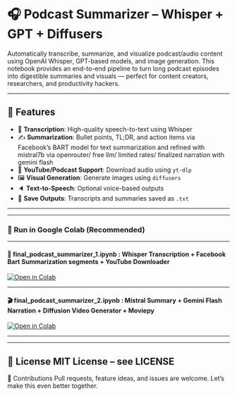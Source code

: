 # 🎧 Podcast Summarizer – Whisper + GPT + Diffusers

Automatically transcribe, summarize, and visualize podcast/audio content using OpenAI Whisper, GPT-based models, and image generation. This notebook provides an end-to-end pipeline to turn long podcast episodes into digestible summaries and visuals — perfect for content creators, researchers, and productivity hackers.

---

## 🚀 Features

- 🧠 **Transcription**: High-quality speech-to-text using Whisper
- ✍️ **Summarization**: Bullet points, TL;DR, and action items via Facebook’s BART model for text summarization and refined with mistral7b via openrouter/ free llm/ limited rates/ finalized narration with gemini flash 
- 🎥 **YouTube/Podcast Support**: Download audio using `yt-dlp`
- 🖼️ **Visual Generation**: Generate images using `diffusers`
- 🔈 **Text-to-Speech**: Optional voice-based outputs
- 💾 **Save Outputs**: Transcripts and summaries saved as `.txt`

---


---

### 🔄 Run in Google Colab (Recommended)

---

#### 🧠 final_podcast_summarizer_1.ipynb : Whisper Transcription + Facebook Bart Summarization segments + YouTube Downloader  
[![Open in Colab](https://colab.research.google.com/assets/colab-badge.svg)](https://colab.research.google.com/drive/18eZ3_AztekDrk_M8yov2JFZtQjHPul2J)

---

#### 🎬 final_podcast_summarizer_2.ipynb : Mistral Summary + Gemini Flash Narration + Diffusion Video Generator  + Moviepy
[![Open in Colab](https://colab.research.google.com/assets/colab-badge.svg)](https://colab.research.google.com/drive/1Cz8mclf5B1ZcfXkkSQAgAyBKp3M0hb0k)

---
---
📜 License
MIT License – see LICENSE
---
🤝 Contributions
Pull requests, feature ideas, and issues are welcome. Let’s make this even better together.

